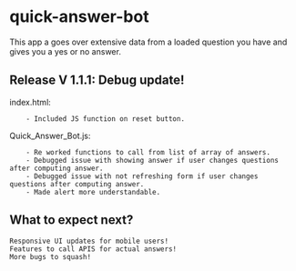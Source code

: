 # quick-answer-bot
This app a goes over extensive data from a loaded question you have and gives you a yes or no answer.

## Release V 1.1.1: Debug update!
index.html:
```
    - Included JS function on reset button.
```

Quick_Answer_Bot.js:
```
    - Re worked functions to call from list of array of answers.
    - Debugged issue with showing answer if user changes questions after computing answer.
    - Debugged issue with not refreshing form if user changes questions after computing answer.
    - Made alert more understandable.
```     

## What to expect next?

    Responsive UI updates for mobile users!
    Features to call APIS for actual answers!
    More bugs to squash!
  
